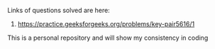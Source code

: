 Links of questions solved are here:

1) <a>https://practice.geeksforgeeks.org/problems/key-pair5616/1</a>

This is a personal repository and will show my consistency in coding
